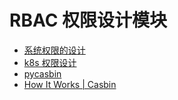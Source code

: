 # RBAC 权限设计模块
- [系统权限的设计](https://github.com/xizhibei/blog/issues/101)
- [k8s 权限设计](https://github.com/xizhibei/blog/issues/64)
- [pycasbin](https://github.com/pycasbin)
- [How It Works | Casbin](https://casbin.org/zh/docs/how-it-works)

